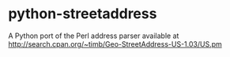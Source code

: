 python-streetaddress
====================

A Python port of the Perl address parser available at http://search.cpan.org/~timb/Geo-StreetAddress-US-1.03/US.pm